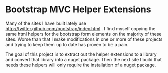 Bootstrap MVC Helper Extensions
===============================

Many of the sites I have built lately use http://twitter.github.com/bootstrap/index.html .
I find myself copying the same html helpers for the bootstrap form elements on the majority
of these sites. Worse than that I make modifications in one or more of these projects and
trying to keep them up to date has proven to be a pain.

The goal of this project is to extract out the helper extensions to a library and convert
that library into a nuget package. Then the next site I build that needs these helpers will
only require the installation of a nuget package.